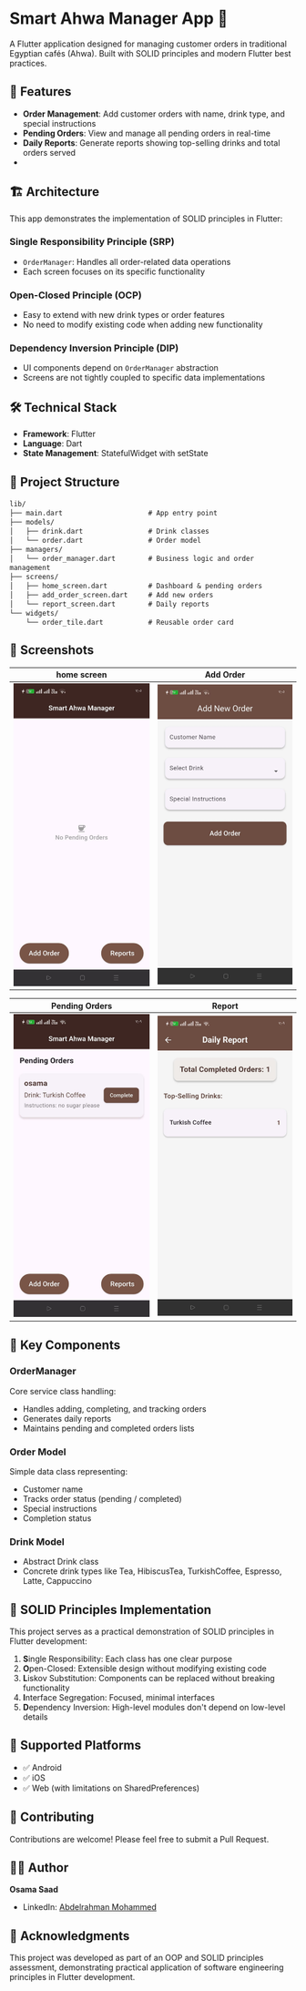 
# Smart Ahwa Manager App 🍵

A Flutter application designed for managing customer orders in traditional Egyptian cafés (Ahwa). Built with SOLID principles and modern Flutter best practices.

## 📱 Features

- **Order Management**: Add customer orders with name, drink type, and special instructions
- **Pending Orders**: View and manage all pending orders in real-time
- **Daily Reports**: Generate reports showing top-selling drinks and total orders served
- 
## 🏗️ Architecture

This app demonstrates the implementation of SOLID principles in Flutter:

### Single Responsibility Principle (SRP)

- `OrderManager`: Handles all order-related data operations
- Each screen focuses on its specific functionality

### Open-Closed Principle (OCP)

- Easy to extend with new drink types or order features
- No need to modify existing code when adding new functionality

### Dependency Inversion Principle (DIP)

- UI components depend on `OrderManager` abstraction
- Screens are not tightly coupled to specific data implementations

## 🛠️ Technical Stack

- **Framework**: Flutter
- **Language**: Dart
- **State Management**: StatefulWidget with setState

## 📁 Project Structure

```
lib/
├── main.dart                     # App entry point
├── models/
│   ├── drink.dart                # Drink classes
│   └── order.dart                # Order model
├── managers/
│   └── order_manager.dart        # Business logic and order management
├── screens/
│   ├── home_screen.dart          # Dashboard & pending orders
│   ├── add_order_screen.dart     # Add new orders
│   └── report_screen.dart        # Daily reports
└── widgets/
    └── order_tile.dart           # Reusable order card

```


## 📸 Screenshots



|                     home screen                     |                       Add Order                       |
| :----------------------------------------------------: | :---------------------------------------------------: |
| <img src="screen_shots/home.jpg" width="300"> | <img src="screen_shots/order.jpg" width="300"> |

|                     Pending Orders                     |                     Report                      |
| :----------------------------------------------------: | :-----------------------------------------------------: |
| <img src="screen_shots/order_home.jpg" width="300"> | <img src="screen_shots/report.jpg" width="300"> |


## 🔧 Key Components

### OrderManager

Core service class handling:

- Handles adding, completing, and tracking orders
- Generates daily reports
- Maintains pending and completed orders lists

### Order Model

Simple data class representing:

- Customer name
- Tracks order status (pending / completed)
- Special instructions
- Completion status

### Drink Model

- Abstract Drink class
- Concrete drink types like Tea, HibiscusTea, TurkishCoffee, Espresso, Latte, Cappuccino


## 🎯 SOLID Principles Implementation

This project serves as a practical demonstration of SOLID principles in Flutter development:

1. **S**ingle Responsibility: Each class has one clear purpose
2. **O**pen-Closed: Extensible design without modifying existing code
3. **L**iskov Substitution: Components can be replaced without breaking functionality
4. **I**nterface Segregation: Focused, minimal interfaces
5. **D**ependency Inversion: High-level modules don't depend on low-level details

## 📱 Supported Platforms

- ✅ Android
- ✅ iOS
- ✅ Web (with limitations on SharedPreferences)

## 🤝 Contributing

Contributions are welcome! Please feel free to submit a Pull Request.

## 👨‍💻 Author

**Osama Saad**

- LinkedIn: [Abdelrahman Mohammed](https://www.linkedin.com/in/osama-saad-a9970b250/)

## 🙏 Acknowledgments

This project was developed as part of an OOP and SOLID principles assessment, demonstrating practical application of software engineering principles in Flutter development.


